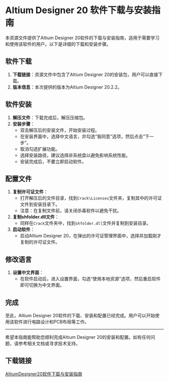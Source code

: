 # Altium Designer 20 软件下载与安装指南

本资源文件提供了Altium Designer 20软件的下载与安装指南，适用于需要学习和使用该软件的用户。以下是详细的下载和安装步骤。

## 软件下载

1. **下载链接**：资源文件中包含了Altium Designer 20的安装包，用户可以直接下载。
2. **版本信息**：本次提供的版本为Altium Designer 20.2.2。

## 软件安装

1. **解压文件**：下载完成后，解压压缩包。
2. **安装步骤**：
   - 双击解压后的安装文件，开始安装过程。
   - 在安装界面中，选择中文语言，并勾选“我同意”选项，然后点击“下一步”。
   - 取消勾选扩展功能。
   - 选择安装路径，建议选择非系统盘以避免影响系统性能。
   - 安装完成后，不要立即启动软件。

## 配置文件

1. **复制许可证文件**：
   - 打开解压后的文件目录，找到`Crack\Licenses`文件夹，复制其中的许可证文件到安装目录下。
   - 注意：在复制文件前，请关闭杀毒软件以避免干扰。
2. **复制shfolder.dll文件**：
   - 同样在`Crack`文件夹中，找到`shfolder.dll`文件并复制到安装目录。
3. **启动软件**：
   - 启动Altium Designer 20，在弹出的许可证管理界面中，选择并加载刚才复制的许可证文件。

## 修改语言

1. **设置中文界面**：
   - 在软件启动后，进入设置界面，勾选“使用本地资源”选项，然后重启软件即可切换为中文界面。

## 完成

至此，Altium Designer 20软件的下载、安装和配置已经完成。用户可以开始使用该软件进行电路设计和PCB布局等工作。

---

希望本指南能帮助您顺利完成Altium Designer 20的安装和配置。如有任何问题，请参考相关文档或寻求技术支持。

## 下载链接

[AltiumDesigner20软件下载与安装指南](https://pan.quark.cn/s/338146190b4d)